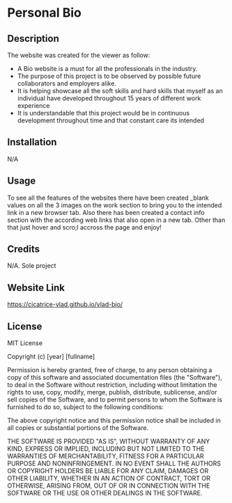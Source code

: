 # Personal Bio

## Description 

The website was created for the viewer as follow:

- A Bio website is a must for all the professionals in the industry.
- The purpose of this project is to be observed by possible future collaborators and employers alike.
- It is helping showcase all the soft skills and hard skills that myself as an individual have developed throughout 15 years of different work experience
- It is understandable that this project would be in continuous development throughout time and that constant care its intended

## Installation

N/A

## Usage

To see all the features of the websites there have been created _blank values on all the 3 images on the work section to bring you to the intended link in a new browser tab. Also there has been created a contact info section with the according web links that also open in a new tab. Other than that just hover and scro;l accross the page and enjoy!

## Credits

N/A. Sole project

## Website Link

https://cicatrice-vlad.github.io/vlad-bio/

## License

MIT License

Copyright (c) [year] [fullname]

Permission is hereby granted, free of charge, to any person obtaining a copy
of this software and associated documentation files (the "Software"), to deal
in the Software without restriction, including without limitation the rights
to use, copy, modify, merge, publish, distribute, sublicense, and/or sell
copies of the Software, and to permit persons to whom the Software is
furnished to do so, subject to the following conditions:

The above copyright notice and this permission notice shall be included in all
copies or substantial portions of the Software.

THE SOFTWARE IS PROVIDED "AS IS", WITHOUT WARRANTY OF ANY KIND, EXPRESS OR
IMPLIED, INCLUDING BUT NOT LIMITED TO THE WARRANTIES OF MERCHANTABILITY,
FITNESS FOR A PARTICULAR PURPOSE AND NONINFRINGEMENT. IN NO EVENT SHALL THE
AUTHORS OR COPYRIGHT HOLDERS BE LIABLE FOR ANY CLAIM, DAMAGES OR OTHER
LIABILITY, WHETHER IN AN ACTION OF CONTRACT, TORT OR OTHERWISE, ARISING FROM,
OUT OF OR IN CONNECTION WITH THE SOFTWARE OR THE USE OR OTHER DEALINGS IN THE
SOFTWARE.
